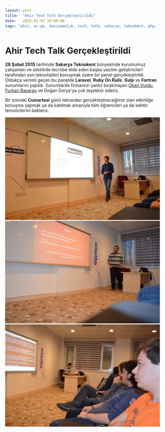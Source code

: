 ```yaml
---
layout: post
title:  "Ahir Tech Talk Gerçekleştirildi"
date:   2015-03-02 10:00:00
tags: "ahir, ar-ge, danışmanlık, tech, talk, sakarya, teknokent, php, laravel, ruby, ruby on rails, gulp"
---
```


# Ahir Tech Talk Gerçekleştirildi

**28 Şubat 2015** tarihinde **Sakarya Teknokent** bünyesinde kurumumuz çalışanları ve sektörde tecrübe elde eden başka yazılım geliştiricileri tarafından son teknolojileri konuşmak üzere bir panel gerçekleştirildi. Oldukça verimli geçen bu panelde **Laravel**, **Ruby On Rails**, **Gulp** ve **Fortran** sunumlarını yapıldı. Sunumlarda firmamızı yanlız bırakmayan [Okan Vurdu](http://blog.okanvurdu.com), [Furkan Başaran](http://www.furkanbasaran.com) ve Doğan Derya'ya çok teşekkür ederiz. 

Bir sonraki **Cumartesi** günü tekrardan gerçekleştireceğimiz olan etkinliğe konuşma yapmak ya da katılmak amacıyla tüm öğrencileri ya da sektör temsilcilerini bekleriz. 

![Şirket Çalışanımızın Sunumu](/assets/article_images/panel/03.jpg)
![Okan Vurdu'nun Sunumu](/assets/article_images/panel/01.jpg)
![Panel Katılımcıları](/assets/article_images/panel/02.jpg)



